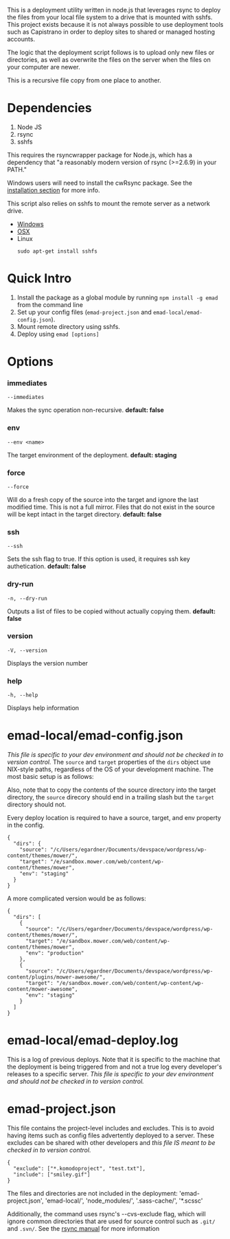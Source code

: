 This is a deployment utility written in node.js that leverages rsync to deploy the files
from your local file system to a drive that is mounted with sshfs. This project exists
because it is not always possible to use deployment tools such as Capistrano in order
to deploy sites to shared or managed hosting accounts. 

The logic that the deployment script follows is to upload only new files or directories,
as well as overwrite the files on the server when the files on your computer are newer.

This is a recursive file copy from one place to another.

# Dependencies
1. Node JS
2. rsync
3. sshfs

This requires the rsyncwrapper package for Node.js, which has a dependency that
"a reasonably modern version of rsync (>=2.6.9) in your PATH."

Windows users will need to install the cwRsync package. See the
[installation section](http://www.rsync.net/resources/howto/windows_rsync.html) for more info.

This script also relies on sshfs to mount the remote server as a network drive.
* [Windows](https://code.google.com/p/win-sshfs/)
* [OSX](http://osxfuse.github.io/)
* Linux
  ```
  sudo apt-get install sshfs
  ```

# Quick Intro
1. Install the package as a global module by running `npm install -g emad` from the command line
2. Set up your config files (`emad-project.json` and `emad-local/emad-config.json`). 
3. Mount remote directory using sshfs. 
4. Deploy using `emad [options]`

# Options

### immediates
```
--immediates
```
Makes the sync operation non-recursive. __default: false__

### env
```
--env <name>
```
The target environment of the deployment. __default: staging__

### force
```
--force
```
Will do a fresh copy of the source into the target and ignore the last modified time.
This is not a full mirror. Files that do not exist in the source will be kept intact in
the target directory. __default: false__

### ssh
```
--ssh
```
Sets the ssh flag to true. If this option is used, it requires ssh key authetication. __default: false__

### dry-run
```
-n, --dry-run
```
Outputs a list of files to be copied without actually copying them. __default: false__

### version
```
-V, --version
```
Displays the version number

### help
```
-h, --help
```
Displays help information

# emad-local/emad-config.json
_This file is specific to your dev environment and should not be checked in to version control._
The `source` and `target` properties of the `dirs` object use NIX-style paths, regardless of
the OS of your development machine. The most basic setup is as follows:

Also, note that to copy the contents of the source directory into the target directory, the
`source` direcory should end in a trailing slash but the `target` directory should not.

Every deploy location is required to have a source, target, and env property in the config.

```
{
  "dirs": {
    "source": "/c/Users/egardner/Documents/devspace/wordpress/wp-content/themes/mower/",
    "target": "/e/sandbox.mower.com/web/content/wp-content/themes/mower",
    "env": "staging"
  }
}
```

A more complicated version would be as follows: 
```
{
  "dirs": [
    {
      "source": "/c/Users/egardner/Documents/devspace/wordpress/wp-content/themes/mower/",
      "target": "/e/sandbox.mower.com/web/content/wp-content/themes/mower",
      "env": "production"
    },
    {
      "source": "/c/Users/egardner/Documents/devspace/wordpress/wp-content/plugins/mower-awesome/",
      "target": "/e/sandbox.mower.com/web/content/wp-content/wp-content/mower-awesome",
      "env": "staging"
    }
  ]
}
```

# emad-local/emad-deploy.log
This is a log of previous deploys. Note that it is specific to the machine that the deployment
is being triggered from and not a true log every developer's releases to a specific server.
_This file is specific to your dev environment and should not be checked in to version control._

# emad-project.json
This file contains the project-level includes and excludes. This is to avoid having items
such as config files advertently deployed to a server. These excludes can be shared with
other developers and _this file IS meant to be checked in to version control._

```
{
  "exclude": ["*.komodoproject", "test.txt"],
  "include": ["smiley.gif"]
}
```
The files and directories are not included in the deployment:
'emad-project.json', 'emad-local/', 'node_modules/', '.sass-cache/', '*.scssc'

Additionally, the command uses rsync's --cvs-exclude flag, which will ignore common directories that
are used for source control such as `.git/` and `.svn/`.
See the [rsync manual](https://download.samba.org/pub/rsync/rsync.html) for more information
